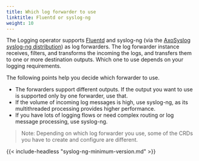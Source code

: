```yaml
---
title: Which log forwarder to use
linktitle: Fluentd or syslog-ng
weight: 10
---
```


The Logging operator supports [Fluentd](https://www.fluentd.org/) and syslog-ng (via the [AxoSyslog syslog-ng distribution](https://axoflow.com/docs/axosyslog-core/)) as log forwarders. The log forwarder instance receives, filters, and transforms the incoming the logs, and transfers them to one or more destination outputs. Which one to use depends on your logging requirements.

 <!-- (note that you can use both syslog-ng and Fluentd side-by-side, but in this case you have to explicitly configure your Fluent Bit instances to FIXME) -->

The following points help you decide which forwarder to use.

- The forwarders support different outputs. If the output you want to use is supported only by one forwarder, use that.
- If the volume of incoming log messages is high, use syslog-ng, as its multithreaded processing provides higher performance.
- If you have lots of logging flows or need complex routing or log message processing, use syslog-ng.

> Note: Depending on which log forwarder you use, some of the CRDs you have to create and configure are different.

{{< include-headless "syslog-ng-minimum-version.md" >}}
